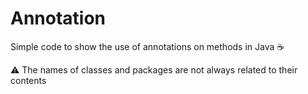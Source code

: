 # Annotation

Simple code to show the use of annotations on methods in Java ☕

⚠ The names of classes and packages are not always related to their contents
